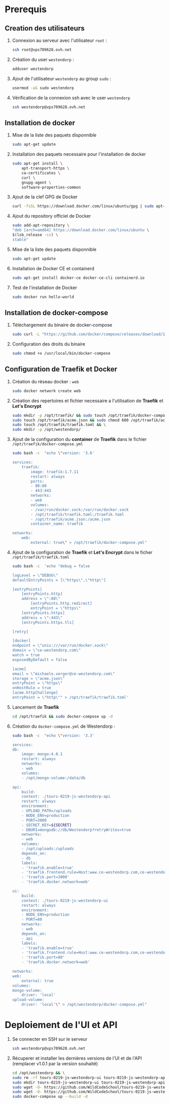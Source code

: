 # Prerequis

## Creation des utilisateurs
1. Connexion au serveur avec l'utilisateur `root` : 
    ```bash 
    ssh root@vps709628.ovh.net
    ```
2. Création du user `westendorp` :
    ```bash 
    adduser westendorp
    ```
3. Ajout de l'utilisateur `westendorp` au group `sudo` :
    ```bash 
    usermod -aG sudo westendorp 
    ```
4. Vérification de la connexion ssh avec le user `westendorp`
    ```bash 
    ssh westendorp@vps709628.ovh.net 
    ```
## Installation de docker


1. Mise de la liste des paquets disponnible
    ```bash 
    sudo apt-get update
    ```
2. Installation des paquets necessaire pour l'installation de docker
    ```bash
    sudo apt-get install \
        apt-transport-https \
        ca-certificates \
        curl \
        gnupg-agent \
        software-properties-common
    ```
3. Ajout de la clef GPG de Docker
    ```bash 
    curl -fsSL https://download.docker.com/linux/ubuntu/gpg | sudo apt-key add -
    ```
4. Ajout du repository officiel de Docker
    ```bash 
    sudo add-apt-repository \
    "deb [arch=amd64] https://download.docker.com/linux/ubuntu \
    $(lsb_release -cs) \
    stable"
    ```
5. Mise de la liste des paquets disponnible
    ```bash 
    sudo apt-get update
    ```
6. Installation de Docker CE et containerd
   ```bash
   sudo apt-get install docker-ce docker-ce-cli containerd.io
   ```
7. Test de l'installation de Docker
   ```bash
   sudo docker run hello-world
   ```

## Installation de docker-compose

1. Téléchargement du binaire de docker-compose
   ```bash
   sudo curl -L "https://github.com/docker/compose/releases/download/1.24.0/docker-compose-$(uname -s)-$(uname -m)" -o /usr/local/bin/docker-compose
   ```
2. Configuration des droits du binaire
   ```bash
   sudo chmod +x /usr/local/bin/docker-compose
   ```

## Configuration de Traefik et Docker

1. Création du réseau docker : `web`
   ```bash
   sudo docker network create web
   ```
2. Création des repertoires et fichier necessaire a l'utilisation de **Traefik** et **Let's Encrypt**
    ```bash
    sudo mkdir -p /opt/traefik/ && sudo touch /opt/traefik/docker-compose.yml && \
    sudo touch /opt/traefik/acme.json && sudo chmod 600 /opt/traefik/acme.json && \
    sudo touch /opt/traefik/traefik.toml && \
    sudo mkdir -p /opt/westendorp/
    ```
3. Ajout de la configuration du **container** de **Traefik** dans le fichier `/opt/traefik/docker-compose.yml`
    ```bash
    sudo bash -c  "echo \"version: '3.6'

    services:
        traefik:
            image: traefik:1.7.11
            restart: always
            ports:
            - 80:80
            - 443:443
            networks:
            - web
            volumes:
            - /var/run/docker.sock:/var/run/docker.sock
            - /opt/traefik/traefik.toml:/traefik.toml
            - /opt/traefik/acme.json:/acme.json
            container_name: traefik

    networks:
        web:
            external: true\" > /opt/traefik/docker-compose.yml"
    ```
4. Ajout de la configuration de **Traefik** et **Let's Encrypt** dans le ficher `/opt/traefik/traefik.toml`
    ```bash
    sudo bash -c  'echo "debug = false

    logLevel = \"DEBUG\"
    defaultEntryPoints = [\"https\",\"http\"]

    [entryPoints]
        [entryPoints.http]
        address = \":80\"
            [entryPoints.http.redirect]
            entryPoint = \"https\"
        [entryPoints.https]
        address = \":443\"
        [entryPoints.https.tls]

    [retry]

    [docker]
    endpoint = \"unix:///var/run/docker.sock\"
    domain = \"ce-westendorp.com\"
    watch = true
    exposedByDefault = false

    [acme]
    email = \"michaele.verger@ce-westendorp.com\"
    storage = \"acme.json\"
    entryPoint = \"https\"
    onHostRule = true
    [acme.httpChallenge]
    entryPoint = \"http\"" > /opt/traefik/traefik.toml'
    ```
5. Lancement de **Traefik**
    ```bash
    cd /opt/traefik && sudo docker-compose up -d
    ```
6. Création du `docker-compose.yml` de Westendorp :
    ```bash 
    sudo bash -c  "echo \"version: '3.3'

    services:
    db:
        image: mongo:4.0.1
        restart: always
        networks:
        - web
        volumes:
        - /opt/mongo-volume:/data/db

    api:
        build:
        context: ./tours-0219-js-westendorp-api
        restart: always 
        environment:
        - UPLOAD_PATH=/uploads
        - NODE_ENV=production
        - PORT=3000
        - SECRET_KEY=${SECRET}
        - DBURI=mongodb://db/Westendorp?retryWrites=true
        networks:
        - web
        volumes:
        - /opt/uploads:/uploads
        depends_on:
        - db
        labels:
        - 'traefik.enable=true'
        - 'traefik.frontend.rule=Host:www.ce-westendorp.com,ce-westendorp.com;PathPrefix:/api,/images'
        - 'traefik.port=3000'
        - 'traefik.docker.network=web'

    ui:
        build:
        context: ./tours-0219-js-westendorp-ui
        restart: always
        environment:
        - NODE_ENV=production
        - PORT=80
        networks:
        - web
        depends_on:
        - api
        labels:
        - 'traefik.enable=true'
        - 'traefik.frontend.rule=Host:www.ce-westendorp.com,ce-westendorp.com'
        - 'traefik.port=80'
        - 'traefik.docker.network=web'

    networks:
    web:
        external: true
    volumes:
    mongo-volume:
        driver: 'local'
    upload-volume:
        driver: 'local'\" > /opt/westendorp/docker-compose.yml"
    ```

# Deploiement de l'UI et API

1. Se connecter en SSH sur le serveur
    ```bash 
    ssh westendorp@vps709628.ovh.net 
    ```
4. Récuperer et installer les dernières versions de l'UI et de l'API (remplacer v1.0.1 par la version souhaité)
    ```bash
    cd /opt/westendorp && \
    sudo rm -rf tours-0219-js-westendorp-ui tours-0219-js-westendorp-api && \
    sudo mkdir tours-0219-js-westendorp-ui tours-0219-js-westendorp-api && \
    sudo wget -O- https://github.com/WildCodeSchool/tours-0219-js-westendorp-ui/archive/v1.0.1.tar.gz | sudo tar -xvz --strip 1 -C ./tours-0219-js-westendorp-ui && \
    sudo wget -O- https://github.com/WildCodeSchool/tours-0219-js-westendorp-api/archive/v1.0.1.tar.gz | sudo tar -xvz --strip 1 -C ./tours-0219-js-westendorp-api && \
    sudo docker-compose up --build -d
    ```